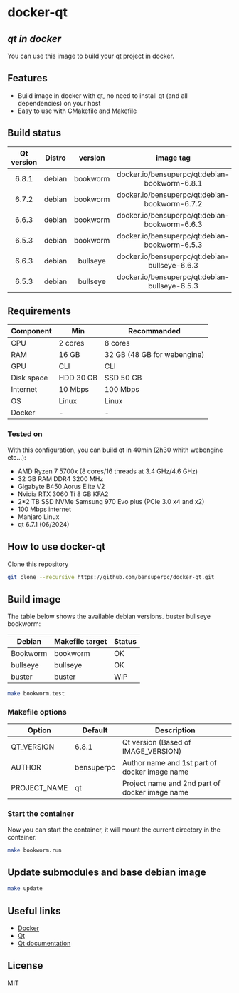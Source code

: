 # docker-qt

## _qt in docker_

You can use this image to build your qt project in docker.

## Features

- Build image in docker with qt, no need to install qt (and all dependencies) on your host
- Easy to use with CMakefile and Makefile

## Build status

| Qt version | Distro | version | image tag | Status |
| :------: | :------: | :------: | :------: | :------: |
| 6.8.1 | debian | bookworm | docker.io/bensuperpc/qt:debian-bookworm-6.8.1 | OK |
| 6.7.2 | debian | bookworm | docker.io/bensuperpc/qt:debian-bookworm-6.7.2 | OK |
| 6.6.3 | debian | bookworm | docker.io/bensuperpc/qt:debian-bookworm-6.6.3 | OK |
| 6.5.3 | debian | bookworm | docker.io/bensuperpc/qt:debian-bookworm-6.5.3 | OK |
| 6.6.3 | debian | bullseye | docker.io/bensuperpc/qt:debian-bullseye-6.6.3 | OK |
| 6.5.3 | debian | bullseye | docker.io/bensuperpc/qt:debian-bullseye-6.5.3 | OK |

## Requirements

| Component | Min | Recommanded |
| ------ | ------ | ------ |
| CPU | 2 cores | 8 cores |
| RAM | 16 GB | 32 GB (48 GB for webengine) |
| GPU | CLI | CLI |
| Disk space | HDD 30 GB | SSD 50 GB |
| Internet | 10 Mbps | 100 Mbps |
| OS | Linux | Linux |
| Docker | - | - |

### Tested on

With this configuration, you can build qt in 40min (2h30 whith webengine etc...):

- AMD Ryzen 7 5700x (8 cores/16 threads at 3.4 GHz/4.6 GHz)
- 32 GB RAM DDR4 3200 MHz
- Gigabyte B450 Aorus Elite V2
- Nvidia RTX 3060 Ti 8 GB KFA2
- 2*2 TB SSD NVMe Samsung 970 Evo plus (PCIe 3.0 x4 and x2)
- 100 Mbps internet
- Manjaro Linux
- qt 6.7.1 (06/2024)

## How to use docker-qt

Clone this repository

```bash
git clone --recursive https://github.com/bensuperpc/docker-qt.git
```

## Build image

The table below shows the available debian versions.
buster bullseye bookworm:

| Debian | Makefile target | Status |
| ------ | ------ | ------ |
| Bookworm | bookworm | OK |
| bullseye | bullseye | OK |
| buster | buster | WIP |

```bash
make bookworm.test
```

### Makefile options

| Option | Default | Description |
| ------ | ------ | ------ |
| QT_VERSION | 6.8.1 | Qt version (Based of IMAGE_VERSION) |
| AUTHOR | bensuperpc | Author name and 1st part of docker image name |
| PROJECT_NAME | qt | Project name and 2nd part of docker image name |


### Start the container

Now you can start the container, it will mount the current directory in the container.

```bash
make bookworm.run
```

## Update submodules and base debian image

```bash
make update
```

## Useful links

- [Docker](https://www.docker.com/)
- [Qt](https://www.qt.io/)
- [Qt documentation](https://doc.qt.io/)

## License

MIT
